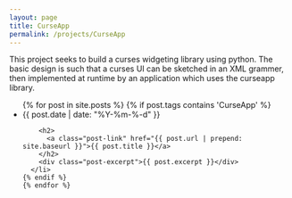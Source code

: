 ```yaml
---
layout: page
title: CurseApp
permalink: /projects/CurseApp
---
```


This project seeks to build a curses widgeting library using python.  The
basic design is such that a curses UI can be sketched in an XML grammer,
then implemented at runtime by an application which uses the curseapp
library.

<ul class="post-list">
	{% for post in site.posts %}
	{% if  post.tags contains 'CurseApp' %}
      <li>
        <span class="post-meta">{{ post.date | date: "%Y-%m-%-d" }}</span>

        <h2>
          <a class="post-link" href="{{ post.url | prepend: site.baseurl }}">{{ post.title }}</a>
        </h2>
        <div class="post-excerpt">{{ post.excerpt }}</div>
      </li>
	{% endif %}
    {% endfor %}
  </ul>

